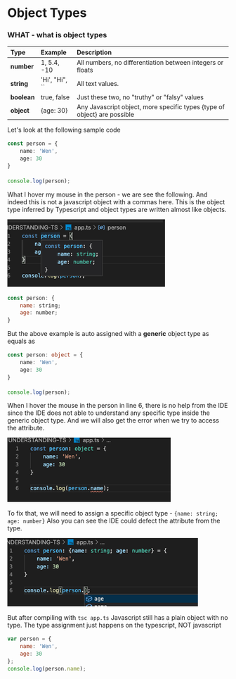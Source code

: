 # Object Types

### WHAT - what is object types

| Type | Example | Description |
| :--- | :--- | :--- |
| **number** | 1, 5.4, -10 | All numbers, no differentiation between integers or floats |
| **string** | 'Hi', "Hi",  \`\` | All text values. |
| **boolean** | true, false | Just these two, no "truthy" or "falsy" values |
| **object**  | {age: 30} | Any Javascript object, more specific types {type of object} are possible |

Let's look at the following sample code

```typescript
const person = {
    name: 'Wen',
    age: 30
}

console.log(person);
```

What I hover my mouse in the person - we are see the following. And indeed this is not a javascript object with a commas here. This is the object type inferred by Typescript and object types are written almost like objects.

![](../.gitbook/assets/image%20%282%29.png)

```javascript
const person: {
    name: string;
    age: number;
}
```

But the above example is auto assigned with a **generic** object type as equals as

```typescript
const person: object = {
    name: 'Wen',
    age: 30
}

console.log(person);
```

When I hover the mouse in the person in line 6, there is no help from the IDE since the IDE does not able to understand any specific type inside the generic object type. And we will also get the error when we try to access the attribute.

![](../.gitbook/assets/image%20%283%29.png)

To fix that, we will need to assign a specific object type - `{name: string; age: number}` Also you can see the IDE could defect the attribute from the type.

![](../.gitbook/assets/image%20%284%29.png)

But after compiling with `tsc app.ts` Javascript still has a plain object with no type. The type assignment just happens on the typescript, NOT javascript

```javascript
var person = {
    name: 'Wen',
    age: 30
};
console.log(person.name);
```




